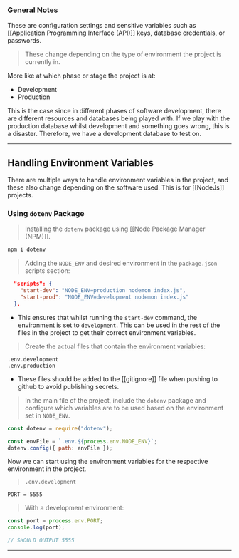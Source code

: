 
### General Notes

These are configuration settings and sensitive variables such as [[Application Programming Interface (API)]] keys, database credentials, or passwords.

> These change depending on the type of environment the project is currently in.

More like at which phase or stage the project is at:
* Development
* Production

This is the case since in different phases of software development, there are different resources and databases being played with. If we play with the production database whilst development and something goes wrong, this is a disaster. Therefore, we have a development database to test on.

---

## Handling Environment Variables

There are multiple ways to handle environment variables in the project, and these also change depending on the software used. This is for [[NodeJs]] projects.

### Using `dotenv` Package

> Installing the `dotenv` package using [[Node Package Manager (NPM)]].
```bash
npm i dotenv
```

> Adding the `NODE_ENV` and desired environment in the `package.json` scripts section:
```JSON
  "scripts": {
    "start-dev": "NODE_ENV=production nodemon index.js",
    "start-prod": "NODE_ENV=development nodemon index.js"
  },
```
* This ensures that whilst running the `start-dev` command, the environment is set to `development`. This can be used in the rest of the files in the project to get their correct environment variables.

> Create the actual files that contain the environment variables:
```
.env.development
.env.production
```
* These files should be added to the [[gitignore]] file when pushing to github to avoid publishing secrets.

> In the main file of the project, include the `dotenv` package and configure which variables are to be used based on the environment set in `NODE_ENV`.
```javascript
const dotenv = require("dotenv");

const envFile = `.env.${process.env.NODE_ENV}`;
dotenv.config({ path: envFile });
```

Now we can start using the environment variables for the respective environment in the project.

> `.env.development`
```
PORT = 5555
```

> With a development environment:
```javascript
const port = process.env.PORT;
console.log(port);

// SHOULD OUTPUT 5555
```

---

